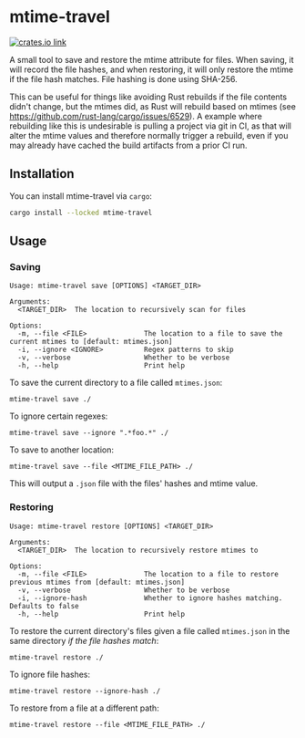 # mtime-travel

[<img src="https://img.shields.io/crates/v/mtime-travel.svg?style=flat-square" alt="crates.io link">](https://crates.io/crates/mtime-travel)

A small tool to save and restore the mtime attribute for files. When saving, it will record the file hashes, and when restoring,
it will only restore the mtime if the file hash matches. File hashing is done using SHA-256.

This can be useful for things like avoiding Rust rebuilds if the file contents didn't change, but the mtimes did, as Rust
will rebuild based on mtimes (see <https://github.com/rust-lang/cargo/issues/6529>). A example where rebuilding like this
is undesirable is pulling a project via git in CI, as that will alter the mtime values and therefore normally trigger
a rebuild, even if you may already have cached the build artifacts from a prior CI run.

## Installation

You can install mtime-travel via `cargo`:

```bash
cargo install --locked mtime-travel
```

## Usage

### Saving

```shell
Usage: mtime-travel save [OPTIONS] <TARGET_DIR>

Arguments:
  <TARGET_DIR>  The location to recursively scan for files

Options:
  -m, --file <FILE>              The location to a file to save the current mtimes to [default: mtimes.json]
  -i, --ignore <IGNORE>          Regex patterns to skip
  -v, --verbose                  Whether to be verbose
  -h, --help                     Print help
```

To save the current directory to a file called `mtimes.json`:

```shell
mtime-travel save ./
```

To ignore certain regexes:

```shell
mtime-travel save --ignore ".*foo.*" ./
```

To save to another location:

```shell
mtime-travel save --file <MTIME_FILE_PATH> ./
```

This will output a `.json` file with the files' hashes and mtime value.

### Restoring

```shell
Usage: mtime-travel restore [OPTIONS] <TARGET_DIR>

Arguments:
  <TARGET_DIR>  The location to recursively restore mtimes to

Options:
  -m, --file <FILE>              The location to a file to restore previous mtimes from [default: mtimes.json]
  -v, --verbose                  Whether to be verbose
  -i, --ignore-hash              Whether to ignore hashes matching. Defaults to false
  -h, --help                     Print help
```

To restore the current directory's files given a file called `mtimes.json` in the same directory _if the file hashes match_:

```shell
mtime-travel restore ./
```

To ignore file hashes:

```shell
mtime-travel restore --ignore-hash ./
```

To restore from a file at a different path:

```shell
mtime-travel restore --file <MTIME_FILE_PATH> ./
```
